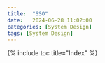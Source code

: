 ```yaml
---
title:  "SSO"
date:   2024-06-28 11:02:00
categories: [System Design]
tags: [System Design]
---
```


{% include toc title="Index" %}

